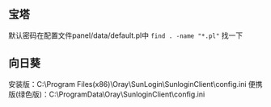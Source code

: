 ## 宝塔
默认密码在配置文件panel/data/default.pl中
` find . -name "*.pl" `	找一下

## 向日葵
安装版：C:\Program Files(x86)\Oray\SunLogin\SunloginClient\config.ini
便携版(绿色版)：C:\ProgramData\Oray\SunloginClient\config.ini